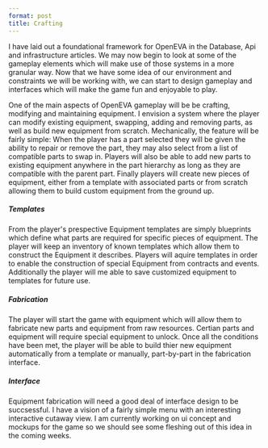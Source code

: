 ```yaml
---
format: post
title: Crafting
---
```

I have laid out a foundational framework for OpenEVA in the  Database, Api and infrastructure articles. We may now begin to look at some of the gameplay elements which will make use of those systems in a more granular way. Now that we have some idea of our environment and constraints we will be working with, we can start to design gameplay and interfaces which will make the game fun and enjoyable to play.

One of the main aspects of OpenEVA gameplay will be be crafting, modifying and maintaining equipment. I envision a system where the player can modify existing equipment, swapping, adding and removing parts, as well as build new equipment from scratch. Mechanically, the feature will be fairly simple: When the player has a part selected they will be given the ability to repair or remove the part, they may also select from a list of compatible parts to swap in. Players will also be able to add new parts to existing equipment anywhere in the part hierarchy as long as they are compatible with the parent part. Finally players will create new pieces of equipment, either from a template with associated parts or from scratch allowing them to build custom equipment from the ground up.

##### Templates

From the player's prespective Equipment templates are simply blueprints which define what parts are required for specific pieces of equipment. The player will keep an inventory of known templates which allow them to construct the Equipment it describes. Players will aquire templates in order to enable the construction of special Equipment from contracts and events. Additionally the player will me able to save customized equipment to templates for future use.

##### Fabrication

The player will start the game with equipment which will allow them to fabricate new parts and equipment from raw resources. Certian parts and equipment will require special equipment to unlock. Once all the conditions have been met, the player will be able to build thier new equipment automatically from a template or manually, part-by-part in the fabrication interface.

##### Interface

Equipment fabrication will need a good deal of interface design to be succsessful. I have a vision of a fairly simple menu with an interesting interactive cutaway view. I am currently working on ui concept and mockups for the game so we should see some fleshing out of this idea in the coming weeks. 
